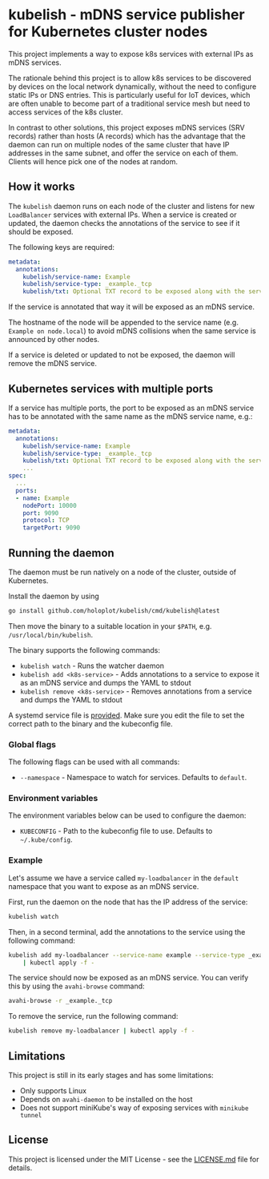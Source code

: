 # kubelish - mDNS service publisher for Kubernetes cluster nodes

This project implements a way to expose k8s services with external IPs as mDNS services.

The rationale behind this project is to allow k8s services to be discovered by
devices on the local network dynamically, without the need to configure static IPs
or DNS entries. This is particularly useful for IoT devices, which are often unable
to become part of a traditional service mesh but need to access services of
the k8s cluster.

In contrast to other solutions, this project exposes mDNS services (SRV records)
rather than hosts (A records) which has the advantage that the daemon can run
on multiple nodes of the same cluster that have IP addresses in the same subnet,
and offer the service on each of them. Clients will hence pick one of the nodes at
random.

## How it works

The `kubelish` daemon runs on each node of the cluster and listens for new `LoadBalancer`
services with external IPs. When a service is created or updated, the daemon checks
the annotations of the service to see if it should be exposed.

The following keys are required:

```yaml
metadata:
  annotations:
    kubelish/service-name: Example
    kubelish/service-type: _example._tcp
    kubelish/txt: Optional TXT record to be exposed along with the service on mDNS
```

If the service is annotated that way it will be exposed as an mDNS service.

The hostname of the node will be appended to the service name (e.g. `Example on node.local`)
to avoid mDNS collisions when the same service is announced by other nodes.

If a service is deleted or updated to not be exposed, the daemon will remove
the mDNS service.

## Kubernetes services with multiple ports

If a service has multiple ports, the port to be exposed as an mDNS service
has to be annotated with the same name as the mDNS service name, e.g.:

```yaml
metadata:
  annotations:
    kubelish/service-name: Example
    kubelish/service-type: _example._tcp
    kubelish/txt: Optional TXT record to be exposed along with the service on mDNS
    ...
spec:
  ...
  ports:
  - name: Example
    nodePort: 10000
    port: 9090
    protocol: TCP
    targetPort: 9090
```

## Running the daemon

The daemon must be run natively on a node of the cluster, outside of Kubernetes.

Install the daemon by using

```bash
go install github.com/holoplot/kubelish/cmd/kubelish@latest
```

Then move the binary to a suitable location in your `$PATH`, e.g. `/usr/local/bin/kubelish`.

The binary supports the following commands:

- `kubelish watch` - Runs the watcher daemon
- `kubelish add <k8s-service>` - Adds annotations to a service to expose it as an mDNS service and dumps the YAML to stdout
- `kubelish remove <k8s-service>` - Removes annotations from a service and dumps the YAML to stdout

A systemd service file is [provided](kubelish.service). Make sure you
edit the file to set the correct path to the binary and the kubeconfig file.

### Global flags

The following flags can be used with all commands:
* `--namespace` - Namespace to watch for services. Defaults to `default`.

### Environment variables

The environment variables below can be used to configure the daemon:

- `KUBECONFIG` - Path to the kubeconfig file to use. Defaults to `~/.kube/config`.

### Example

Let's assume we have a service called `my-loadbalancer` in the `default` namespace that
you want to expose as an mDNS service.

First, run the daemon on the node that has the IP address of the service:

```bash
kubelish watch
```

Then, in a second terminal, add the annotations to the service using the following command:

```bash
kubelish add my-loadbalancer --service-name example --service-type _example._tcp --txt Example \
	| kubectl apply -f -
```

The service should now be exposed as an mDNS service. You can verify this by using
the `avahi-browse` command:

```bash
avahi-browse -r _example._tcp
```

To remove the service, run the following command:

```bash
kubelish remove my-loadbalancer | kubectl apply -f -
```

## Limitations

This project is still in its early stages and has some limitations:

- Only supports Linux
- Depends on `avahi-daemon` to be installed on the host
- Does not support miniKube's way of exposing services with `minikube tunnel`

## License

This project is licensed under the MIT License - see the [LICENSE.md](LICENSE.md) file for details.
